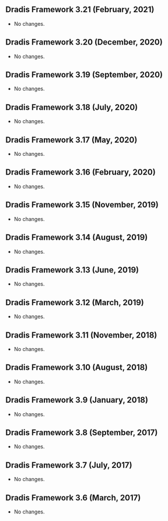 ## Dradis Framework 3.21 (February, 2021) ##

*   No changes.


## Dradis Framework 3.20 (December, 2020) ##

*   No changes.


## Dradis Framework 3.19 (September, 2020) ##

*   No changes.


## Dradis Framework 3.18 (July, 2020) ##

*   No changes.


## Dradis Framework 3.17 (May, 2020) ##

*   No changes.


## Dradis Framework 3.16 (February, 2020) ##

*   No changes.


## Dradis Framework 3.15 (November, 2019) ##

*   No changes.


## Dradis Framework 3.14 (August, 2019) ##

*   No changes.


## Dradis Framework 3.13 (June, 2019) ##

*   No changes.


## Dradis Framework 3.12 (March, 2019) ##

*   No changes.


## Dradis Framework 3.11 (November, 2018) ##

*   No changes.


## Dradis Framework 3.10 (August, 2018) ##

*   No changes.


## Dradis Framework 3.9 (January, 2018) ##

*   No changes.


## Dradis Framework 3.8 (September, 2017) ##

*   No changes.


## Dradis Framework 3.7 (July, 2017) ##

*   No changes.


## Dradis Framework 3.6 (March, 2017) ##

*   No changes.
